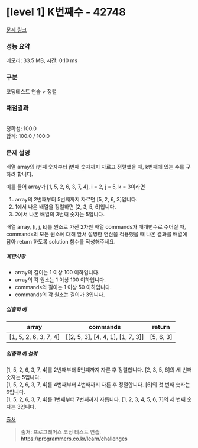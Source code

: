 # [level 1] K번째수 - 42748 

[문제 링크](https://school.programmers.co.kr/learn/courses/30/lessons/42748) 

### 성능 요약

메모리: 33.5 MB, 시간: 0.10 ms

### 구분

코딩테스트 연습 > 정렬

### 채점결과

<br/>정확성: 100.0<br/>합계: 100.0 / 100.0

### 문제 설명

<p style="user-select: auto;">배열 array의 i번째 숫자부터 j번째 숫자까지 자르고 정렬했을 때, k번째에 있는 수를 구하려 합니다.</p>

<p style="user-select: auto;">예를 들어 array가 [1, 5, 2, 6, 3, 7, 4], i = 2, j = 5, k = 3이라면</p>

<ol style="user-select: auto;">
<li style="user-select: auto;">array의 2번째부터 5번째까지 자르면 [5, 2, 6, 3]입니다.</li>
<li style="user-select: auto;">1에서 나온 배열을 정렬하면 [2, 3, 5, 6]입니다.</li>
<li style="user-select: auto;">2에서 나온 배열의 3번째 숫자는 5입니다.</li>
</ol>

<p style="user-select: auto;">배열 array, [i, j, k]를 원소로 가진 2차원 배열 commands가 매개변수로 주어질 때, commands의 모든 원소에 대해 앞서 설명한 연산을 적용했을 때 나온 결과를 배열에 담아 return 하도록 solution 함수를 작성해주세요.</p>

<h5 style="user-select: auto;">제한사항</h5>

<ul style="user-select: auto;">
<li style="user-select: auto;">array의 길이는 1 이상 100 이하입니다.</li>
<li style="user-select: auto;">array의 각 원소는 1 이상 100 이하입니다.</li>
<li style="user-select: auto;">commands의 길이는 1 이상 50 이하입니다.</li>
<li style="user-select: auto;">commands의 각 원소는 길이가 3입니다.</li>
</ul>

<h5 style="user-select: auto;">입출력 예</h5>
<table class="table" style="user-select: auto;">
        <thead style="user-select: auto;"><tr style="user-select: auto;">
<th style="user-select: auto;">array</th>
<th style="user-select: auto;">commands</th>
<th style="user-select: auto;">return</th>
</tr>
</thead>
        <tbody style="user-select: auto;"><tr style="user-select: auto;">
<td style="user-select: auto;">[1, 5, 2, 6, 3, 7, 4]</td>
<td style="user-select: auto;">[[2, 5, 3], [4, 4, 1], [1, 7, 3]]</td>
<td style="user-select: auto;">[5, 6, 3]</td>
</tr>
</tbody>
      </table>
<h5 style="user-select: auto;">입출력 예 설명</h5>

<p style="user-select: auto;">[1, 5, 2, 6, 3, 7, 4]를 2번째부터 5번째까지 자른 후 정렬합니다. [2, 3, 5, 6]의 세 번째 숫자는 5입니다.<br style="user-select: auto;">
[1, 5, 2, 6, 3, 7, 4]를 4번째부터 4번째까지 자른 후 정렬합니다. [6]의 첫 번째 숫자는 6입니다.<br style="user-select: auto;">
[1, 5, 2, 6, 3, 7, 4]를 1번째부터 7번째까지 자릅니다. [1, 2, 3, 4, 5, 6, 7]의 세 번째 숫자는 3입니다.</p>

<p style="user-select: auto;"><a href="https://neerc.ifmo.ru/subregions/northern.html" target="_blank" rel="noopener" style="user-select: auto;">출처</a></p>


> 출처: 프로그래머스 코딩 테스트 연습, https://programmers.co.kr/learn/challenges
